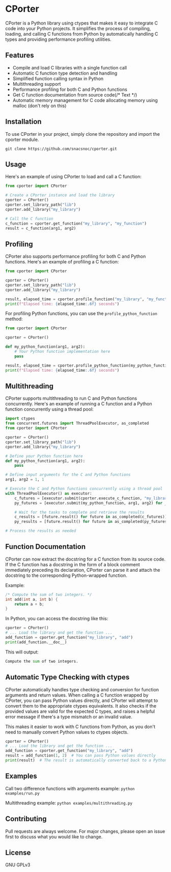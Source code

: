 # CPorter
CPorter is a Python library using ctypes that makes it easy to integrate C code into your Python projects. 
It simplifies the process of compiling, loading, and calling C functions from Python by automatically handling C types and providing performance profiling utilities.


## Features
* Compile and load C libraries with a single function call
* Automatic C function type detection and handling
* Simplified function calling syntax in Python
* Multithreading support
* Performance profiling for both C and Python functions
* Get C function documentation from source code(/* Text */)
* Automatic memory management for C code allocating memory using malloc (don't rely on this)

## Installation
To use CPorter in your project, simply clone the repository and import the cporter module.

```
git clone https://github.com/snacsnoc/cporter.git
```
## Usage
Here's an example of using CPorter to load and call a C function:

```python
from cporter import CPorter

# Create a CPorter instance and load the library
cporter = CPorter()
cporter.set_library_path("lib")
cporter.add_library("my_library")

# Call the C function
c_function = cporter.get_function("my_library", "my_function")
result = c_function(arg1, arg2)
```

## Profiling
CPorter also supports performance profiling for both C and Python functions. Here's an example of profiling a C function:

```python
from cporter import CPorter

cporter = CPorter()
cporter.set_library_path("lib")
cporter.add_library("my_library")

result, elapsed_time = cporter.profile_function("my_library", "my_function", arg1, arg2)
print(f"Elapsed time: {elapsed_time:.6f} seconds")
```
For profiling Python functions, you can use the `profile_python_function` method:

```python
from cporter import CPorter

cporter = CPorter()

def my_python_function(arg1, arg2):
    # Your Python function implementation here
    pass

result, elapsed_time = cporter.profile_python_function(my_python_function, arg1, arg2)
print(f"Elapsed time: {elapsed_time:.6f} seconds")
```
## Multithreading
CPorter supports multithreading to run C and Python functions concurrently. Here's an example of running a C function and a Python function concurrently using a thread pool:

```python
import ctypes
from concurrent.futures import ThreadPoolExecutor, as_completed
from cporter import CPorter

cporter = CPorter()
cporter.set_library_path("lib")
cporter.add_library("my_library")

# Define your Python function here
def my_python_function(arg1, arg2):
    pass

# Define input arguments for the C and Python functions
arg1, arg2 = 1, 1

# Execute the C and Python functions concurrently using a thread pool
with ThreadPoolExecutor() as executor:
    c_futures = [executor.submit(cporter.execute_c_function, "my_library", "my_function", arg1, arg2) for _ in range(10)]
    py_futures = [executor.submit(my_python_function, arg1, arg2) for _ in range(10)]

    # Wait for the tasks to complete and retrieve the results
    c_results = [future.result() for future in as_completed(c_futures)]
    py_results = [future.result() for future in as_completed(py_futures)]

# Process the results as needed
```

## Function Documentation
CPorter can now extract the docstring for a C function from its source code. If the C function has a docstring in the form of a block comment immediately preceding its declaration, CPorter can parse it and attach the docstring to the corresponding Python-wrapped function. 

Example:
```c
/* Compute the sum of two integers. */
int add(int a, int b) {
    return a + b;
}
```
In Python, you can access the docstring like this:

```python
cporter = CPorter()
# ... Load the library and get the function ...
add_function = cporter.get_function("my_library", "add")
print(add_function.__doc__)
```
This will output:

```python
Compute the sum of two integers.
```

## Automatic Type Checking with ctypes
CPorter automatically handles type checking and conversion for function arguments and return values. 
When calling a C function wrapped by CPorter, you can pass Python values directly, and CPorter will attempt to convert them to the appropriate ctypes equivalents. 
It also checks if the provided values are valid for the expected C types, and raises a helpful error message if there's a type mismatch or an invalid value.

This makes it easier to work with C functions from Python, as you don't need to manually convert Python values to ctypes objects.
```python
cporter = CPorter()
# ... Load the library and get the function ...
add_function = cporter.get_function("my_library", "add")
result = add_function(1, 2)  # You can pass Python values directly
print(result)  # The result is automatically converted back to a Python value

```
## Examples
Call two difference functions with arguments example: `python examples/run.py`

Multithreading example: `python examples/multithreading.py`

## Contributing
Pull requests are always welcome. For major changes, please open an issue first to discuss what you would like to change.

## License
GNU GPLv3
